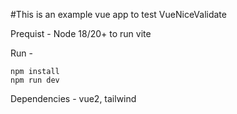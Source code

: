 #This is an example vue app to test VueNiceValidate

Prequist - Node 18/20+ to run vite

Run -
```
npm install
npm run dev
```

Dependencies - vue2, tailwind
